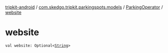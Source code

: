 [tripkit-android](../../index.md) / [com.skedgo.tripkit.parkingspots.models](../index.md) / [ParkingOperator](index.md) / [website](./website.md)

# website

`val website: Optional<`[`String`](https://kotlinlang.org/api/latest/jvm/stdlib/kotlin/-string/index.html)`>`